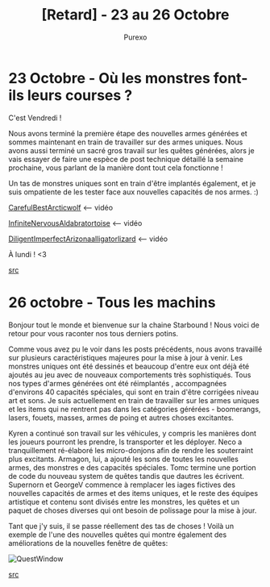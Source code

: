 ﻿---
layout: post
cover_alt: cover
categories:
- News
tags: []
title: "[Retard] - 23 au 26 Octobre"
cover: "/wp-content/uploads/2016/02/phoenix.jpg"
author: Purexo
---
# 23 Octobre - Où les monstres font-ils leurs courses ?

C'est Vendredi !

Nous avons terminé la première étape des nouvelles armes générées et sommes maintenant en train de travailler sur des armes uniques. Nous avons aussi terminé un sacré gros travail sur les quêtes générées, alors je vais essayer de faire une espèce de post technique détaillé la semaine prochaine, vous parlant de la manière dont tout cela fonctionne !

Un tas de monstres uniques sont en train d'être implantés également, et je suis ompatiente de les tester face aux nouvelles capacités de nos armes. :)

[CarefulBestArcticwolf](http://gfycat.com/CarefulBestArcticwolf) <-- vidéo

[InfiniteNervousAldabratortoise](http://gfycat.com/InfiniteNervousAldabratortoise) <-- vidéo

[DiligentImperfectArizonaalligatorlizard](http://gfycat.com/DiligentImperfectArizonaalligatorlizard) <-- vidéo


À lundi ! <3

[src](http://playstarbound.com/23rd-october-where-do-monsters-shop/)

# 26 octobre - Tous les machins

Bonjour tout le monde et bienvenue sur la chaine Starbound ! Nous voici de retour pour vous raconter nos tous derniers potins.

Comme vous avez pu le voir dans les posts précédents, nous avons travaillé sur plusieurs caractéristiques majeures pour la mise à jour à venir. Les monstres uniques ont été dessinés et beaucoup d'entre eux ont déjà été ajoutés au jeu avec de nouveaux comportements très sophistiqués. Tous nos types d'armes générées ont été réimplantés , accompagnées d'environs 40 capacités spéciales, qui sont en train d'être corrigées niveau art et sons. Je suis actuellement en train de travailler sur les armes uniques et les items qui ne rentrent pas dans les catégories gérérées - boomerangs, lasers, fouets, masses, armes de poing et autres choses excitantes.

Kyren a continué son travail sur les véhicules, y compris les manières dont les joueurs pourront les prendre, ls transporter et les déployer. Neco a tranquillement ré-élaboré les micro-donjons afin de rendre les souterraint plus excitants. Armagon, lui, a ajouté les sons de toutes les nouvelles armes, des monstres e des capacités spéciales. Tomc termine une portion de code du nouveau system de quêtes tandis que dautres les écrivent. Supernorn et GeorgeV commence à remplacer les iages fictives des nouvelles capacités de armes et des items uniques, et le reste des équipes artistique et contenu sont divisés entre les monstres, les quêtes et un paquet de choses diverses qui ont besoin de polissage pour la mise à jour.

Tant que j'y suis, il se passe réellement des tas de choses ! Voilà un exemple de l'une des nouvelles quêtes qui montre également des améliorations de la nouvelles fenêtre de quêtes:

![QuestWindow]({{site.asset_path.uploads}}/2016/03/newquest.png)

[src](http://playstarbound.com/26th-october-all-the-things/)

